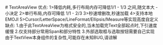 <html>
 <head></head>
 <body>
  # TextAreaView 优点: 1&gt;降低内耗,多行布局内存可降低1/1 - 1/3 之间,随文本大 - 小决定 2&gt;单行布局,内存可降低 1/1 - 2/3 3&gt;秒速增删改,秒速加载 4&gt;支持本地EMOJI 5&gt;Cursor/LetterSpace/LineFormat/Ellipsis/Measure等实现高度自定义 缺点: 1.由于此TextAreaView为格式安全的,当未加载完Text全部起点时,下引速度缓慢 2.仅支持部分常用Span和部分特性 3.外部选取框与选取按钮需要自己实现 由于TextView本身组件的复杂性,可能存在未知BUG,请谅解
 </body>
</html>
